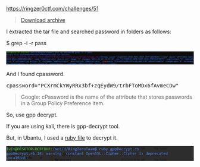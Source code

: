 https://ringzer0ctf.com/challenges/51

>[Download archive]()

I extracted the tar file and searched password in folders as follows: 

$ grep -i -r pass

![grep](Resources/grep.png)


And I found cpassword.

<tt>cpassword="PCXrmCkYWyRRx3bf+zqEydW9/trbFToMDx6fAvmeCDw"</tt>

>Google: cPassword is the name of the attribute that stores passwords in a Group Policy Preference item.

So, use gpp decrypt.

If you are using kali, there is gpp-decrypt tool.

But, in Ubantu, I used a [ruby file](Resources/gppDecrypt.rb) to decrypt it.

![ruby](Resources/lostmypass.png)

